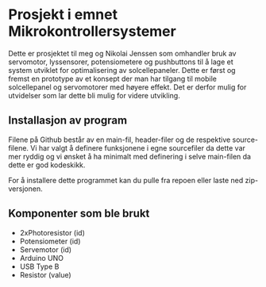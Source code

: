# Prosjekt i emnet Mikrokontrollersystemer
Dette er prosjektet til meg og Nikolai Jenssen som omhandler bruk av servomotor, lyssensorer, potensiometere og pushbuttons til å lage et system utviklet for optimalisering av solcellepaneler. Dette er først og fremst en prototype av et konsept der man har tilgang til mobile solcellepanel og servomotorer med høyere effekt. Det er derfor mulig for utvidelser som lar dette bli mulig for videre utvikling.

## Installasjon av program
Filene på Github består av en main-fil, header-filer og de respektive source-filene. Vi har valgt å definere funksjonene i egne sourcefiler da dette var mer ryddig og vi ønsket å ha minimalt med definering i selve main-filen da dette er god kodeskikk.

For å installere dette programmet kan du pulle fra repoen eller laste ned zip-versjonen.

## Komponenter som ble brukt
  - 2xPhotoresistor (id)
  - Potensiometer (id)
  - Servemotor (id)
  - Arduino UNO
  - USB Type B
  - Resistor (value)
